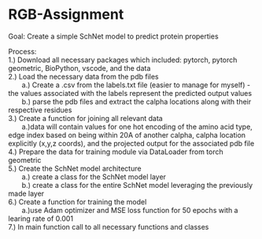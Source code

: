 # RGB-Assignment
Goal: Create a simple SchNet model to predict protein properties 

Process: \
1.) Download all necessary packages which included: pytorch, pytorch geometric, BioPython, vscode, and the data \
2.) Load the necessary data from the pdb files \
&nbsp; &nbsp; &nbsp; &nbsp;a.) Create a .csv from the labels.txt file (easier to manage for myself) - the values associated with the labels represent the predicted output values \
&nbsp; &nbsp; &nbsp; &nbsp;b.) parse the pdb files and extract the calpha locations along with their respective residues \
3.) Create a function for joining all relevant data \
&nbsp; &nbsp; &nbsp; &nbsp;a.)data will contain values for one hot encoding of the amino acid type, edge index based on being within 20A of another calpha, calpha location explicitly (x,y,z coords), and the projected output for the associated pdb file \
4.) Prepare the data for training module via DataLoader from torch geometric \
5.) Create the SchNet model architecture \
&nbsp; &nbsp; &nbsp; &nbsp;a.) create a class for the SchNet model layer \
&nbsp; &nbsp; &nbsp; &nbsp;b.) create a class for the entire SchNet model leveraging the previously made layer \
6.) Create a function for training the model \
&nbsp; &nbsp; &nbsp; &nbsp;a.)use Adam optimizer and MSE loss function for 50 epochs with a learing rate of 0.001 \
7.) In main function call to all necessary functions and classes 
